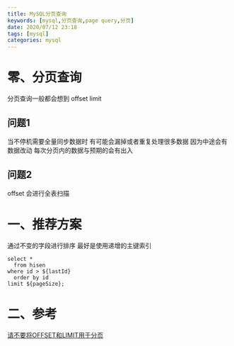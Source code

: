 ```yaml
---
title: MySQL分页查询
keywords: [mysql,分页查询,page query,分页]
date: 2020/07/12 23:18
tags: [mysql]
categories: mysql
---
```

# 零、分页查询
分页查询一般都会想到 offset limit

## 问题1
当不停机需要全量同步数据时
有可能会漏掉或者重复处理很多数据
因为中途会有数据改动
每次分页内的数据与预期的会有出入

## 问题2
offset 会进行全表扫描

# 一、推荐方案
通过不变的字段进行排序
最好是使用递增的主键索引

```mysl
select *
  from hisen
where id > ${lastId}
  order by id
limit ${pageSize};
```

# 二、参考
<!--more-->
[请不要将OFFSET和LIMIT用于分页](https://hackernoon.com/please-dont-use-offset-and-limit-for-your-pagination-8ux3u4y)
